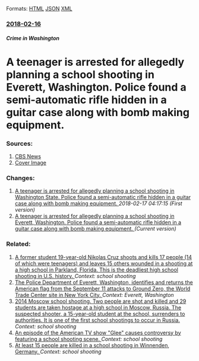 
Formats: [HTML](/news/2018/02/16/a-teenager-is-arrested-for-allegedly-planning-a-school-shooting-in-everett-washington-police-found-a-semi-automatic-rifle-hidden-in-a-guit.html)  [JSON](/news/2018/02/16/a-teenager-is-arrested-for-allegedly-planning-a-school-shooting-in-everett-washington-police-found-a-semi-automatic-rifle-hidden-in-a-guit.json)  [XML](/news/2018/02/16/a-teenager-is-arrested-for-allegedly-planning-a-school-shooting-in-everett-washington-police-found-a-semi-automatic-rifle-hidden-in-a-guit.xml)  

### [2018-02-16](/news/2018/02/16/index.md)

##### Crime in Washington
# A teenager is arrested for allegedly planning a school shooting in Everett, Washington. Police found a semi-automatic rifle hidden in a guitar case along with bomb making equipment. 




### Sources:

1. [CBS News](https://www.cbsnews.com/news/grandmother-foils-teens-plot-to-carry-out-school-shooting-in-washington/)
1. [Cover Image](https://cbsnews3.cbsistatic.com/hub/i/r/2018/02/15/3c4fd99e-4879-48e4-ba68-12f14234b485/thumbnail/1200x630/42c63460f416aff9be41d7d5393d18d9/kiro.jpg)

### Changes:

1. [A teenager is arrested for allegedly planning a school shooting in Washington State. Police found a semi-automatic rifle hidden in a guitar case along with bomb making equipment. ](/news/2018/02/16/a-teenager-is-arrested-for-allegedly-planning-a-school-shooting-in-washington-state-police-found-a-semi-automatic-rifle-hidden-in-a-guitar.md) _2018-02-17 04:17:15 (First version)_
1. [A teenager is arrested for allegedly planning a school shooting in Everett, Washington. Police found a semi-automatic rifle hidden in a guitar case along with bomb making equipment. ](/news/2018/02/16/a-teenager-is-arrested-for-allegedly-planning-a-school-shooting-in-everett-washington-police-found-a-semi-automatic-rifle-hidden-in-a-guit.md) _(Current version)_

### Related:

1. [A former student 19-year-old Nikolas Cruz shoots and kills 17 people (14 of which were teenagers) and leaves 15 others wounded in a shooting at a high school in Parkland, Florida. This is the deadliest high school shooting in U.S. history. ](/news/2018/02/14/a-former-student-19-year-old-nikolas-cruz-shoots-and-kills-17-people-14-of-which-were-teenagers-and-leaves-15-others-wounded-in-a-shooting.md) _Context: school shooting_
2. [The Police Department of Everett, Washington, identifies and returns the American flag from the September 11 attacks to Ground Zero, the World Trade Center site in New York City. ](/news/2016/09/8/the-police-department-of-everett-washington-identifies-and-returns-the-american-flag-from-the-september-11-attacks-to-ground-zero-the-wor.md) _Context: Everett, Washington_
3. [2014 Moscow school shooting. Two people are shot and killed and 29 students are taken hostage at a high school in Moscow, Russia. The suspected shooter, a 15-year-old student at the school, surrenders to authorities. It is one of the first school shootings to occur in Russia. ](/news/2014/02/3/2014-moscow-school-shooting-two-people-are-shot-and-killed-and-29-students-are-taken-hostage-at-a-high-school-in-moscow-russia-the-suspec.md) _Context: school shooting_
4. [An episode of the American TV show "Glee" causes controversy by featuring a school shooting scene. ](/news/2013/04/11/an-episode-of-the-american-tv-show-glee-causes-controversy-by-featuring-a-school-shooting-scene.md) _Context: school shooting_
5. [ At least 15 people are killed in a school shooting in Winnenden, Germany. ](/news/2009/03/11/at-least-15-people-are-killed-in-a-school-shooting-in-winnenden-germany.md) _Context: school shooting_
